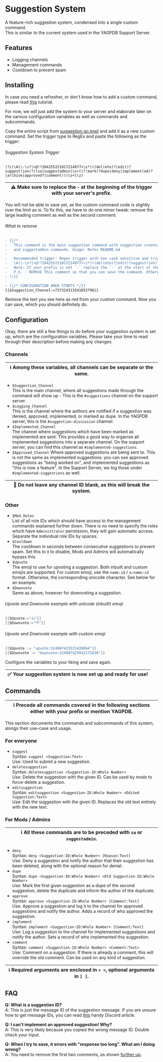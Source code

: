 # Suggestion System
A feature-rich suggestion system, condensed into a single custom command.<br>
This is similar to the current system used in the YAGPDB Support Server.

## Features
* Logging channels
* Management commands
* Cooldown to prevent spam

## Installing 
In case you need a refresher, or don't know how to add a custom command, please read [this](https://learn.yagpdb.xyz/the-custom-command-interface) tutorial.

For now, we will just add the system to your server and elaborate later on the various configuration variables as well as commands and subcommands.

Copy the entire script from [suggestion.go.tmpl](suggestion.go.tmpl) and add it as a new custom command. Set the trigger type to RegEx and paste the following as the trigger:

###### Suggestion System Trigger
```
(?i)\A(\-\s?|<@!?204255221017214977>\s*)((del(ete)?|edit)?suggest(ion)?|(sa|suggestadmin)\s+((?:mark)?dupe|deny|implement(ed)?|archive|approved?|comment))(\s+|\z)
```

| ⚠ Make sure to replace the `-` at the beginning of the trigger with your server's prefix.
| ---- |

You will not be able to save yet, as the custom command code is slightly over the limit as is. To fix this, we have to do one minor tweak: remove the large leading comment as well as the second comment:

###### What to remove
```diff
- {{/*
- 	This command is the main suggestion command with suggestion create/edit/delete 
-   and suggestadmin commands. Usage: Refer README.md
-
-	Recommended trigger: Regex trigger with non case sensitive and trigger 
-  `\A(\-\s?|<@!?204255221017214977>\s*)((del(ete)?|edit)?suggest(ion)?|(sa|suggestadmin)\s+((?:mark)?dupe|deny|implement(ed)?|archive|approved?|comment))(\s+|\z)`
-   Note: If your prefix is not `-` replace the `-` at the start of the trigger with your prefix.
-	P.S. - REMOVE This comment so that you can save the command. Otherwise youll get an error!
- */}}
- 
- {{/* CONFIGURATION AREA STARTS */}}
{{$Suggestion_Channel:=737324313341853796}}
```
Remove the text you see here as red from your custom command. Now you can save, which you should definitely do.

## Configuration
Okay, there are still a few things to do before your suggestion system is set up, which are the configuration variables. Please take your time to read through their description before making any changes.

### Channels 
| ℹ Among these variables, all channels can be separate or the same. |
| ---- |

* `$Suggestion_Channel`<br>
   This is the main channel, where all suggestions made through the command will show up - This is the `#suggestions` channel on the support server.
* `$Logging_Channel`<br>
   This is the channel where the authors are notified if a suggestion was denied, approved, implemented, or marked as dupe. In the YAGPDB server, this is the `#suggestion-discussion` channel.
* `$Implemented_Channel`<br>
   The channel where suggestions which have been marked as implemented are sent. This provides a good way to organise all implemented suggestions into a separate channel. On the support server, you can find this channel as `#implemented-suggestions`.
* `$Approved_Channel`
   Where approved suggestions are being sent to. This is not the same as implemented suggestions: you can see approved suggestions as "being worked on", and implemented suggestions as "this is now a feature". In the Support Server, we log those under `#implemented-suggestions` as well.

| 🛑 Do not leave any channel ID blank, as this will break the system. |
| ---- |

### Other
* `$Mod_Roles`<br>
   List of all role IDs which should have access to the management commands explained further down. There is no need to specify the roles which have `Administrator` permission, they will gain automatic access. Separate the individual role IDs by spaces.
*  `$Cooldown`<br>
   The cooldown in seconds between consecutive suggestions to prevent spam. Set this to `0` to disable, Mods and Admins will automatically bypass this.
* `$Upvote`<br>
   The emoji to use for upvoting a suggestion. Both inbuilt and custom emojis are supported. For custom emoji, use the `name:id` / `a:name:id` format. Otherwise, the corresponding unicode character. See below for an example.
* `$Downvote`<br>
   Same as above, however for downvoting a suggestion.

###### Upvote and Downvote example with unicode (inbuilt) emoji
```go
{{$Upvote:="👍"}}
{{$Downvote:="👎"}}
```

###### Upvote and Downvote example with custom emoji
```go
{{$Upvote := "upvote:524907425531428864"}}
{{$Downvote := "downvote:524907425032175638"}}
```

Configure the variables to your liking and save again.

| ✅ Your suggestion system is now set up and ready for use! |
| ---- |

## Commands
| ℹ Precede all commands covered in the following sections either with your prefix or mention YAGPDB. |
| ---- |

This section documents the commands and subcommands of this system, alongs their use-case and usage.

### For everyone
* `suggest`<br>
   Syntax: `suggest <Suggestion:Text>`<br>
   Use: Used to submit a new suggestion.
* `deletesuggestion`<br>
   Syntax: `deletesuggestion <Suggestion-ID:Whole Number>`<br>
   Use: Delete the suggestion with the given ID. Can be used by mods to force-delete a suggestion.
*  `editsuggestion`<br>
   Syntax: `editsuggestion <Suggestion-ID:Whole Number> <Edited Suggestion:Text>`<br>
   Use: Edit the suggestion with the given ID. Replaces the old text entirely with the new text.

### For Mods / Admins
| ℹ All these commands are to be preceded with `sa` or `suggestadmin`. |
| ---- |

* `deny`<br>
   Syntax: `deny <Suggestion-ID:Whole Number> [Reason:Text]`<br>
   Use: Deny a suggestion and notify the author that their suggestion has been deleted, along with the optional reason for denial.
* `dupe`<br>
   Syntax: `dupe <Suggestion-ID:Whole Number> <Old Suggestion-ID:Whole Number>`<br>
   Use: Mark the first given suggestion as a dupe of the second suggestion, delete the duplicate and inform the author of the duplicate.
* `approve`<br>
   Syntax: `approve <Suggestion-ID:Whole Number> [Comment:Text]`<br>
   Use: Approve a suggestion and log it to the channel for approved suggestions and notify the author. Adds a record of who approved the suggestion.
* `implement`<br>
   Syntax: `implement <Suggestion-ID:Whole Number> [Comment:Text]`<br>
   Use: Log a suggestion to the channel for implemented suggestions and notify the author. Sets a record of who implemented this suggestion.
* `comment`<br>
   Syntax: `comment <Suggestion-ID:Whole Number> <Comment:Text>`<br>
   Use: Comment on a suggestion. If there is already a comment, this will override the old comment. Can be used on any kind of suggestion.

| ℹ Required arguments are enclosed in `< >`, optional arguments in `[ ]`. |
| ---- |

## FAQ
**Q: What is a suggestion ID?**<br>
A: This is just the message ID of the suggestion message. If you are unsure how to get message IDs, you can read [this](https://support.discord.com/hc/en-us/articles/206346498) handy Discord article.

**Q: I can't implement an approved suggestion! Why?**<br>
A: This is very likely because you copied the wrong message ID. Double check your input.

**Q: When I try to save, it errors with "response too long". What am I doing wrong?**<br>
A: You need to remove the first two comments, as shown [further up](#What-to-remove).